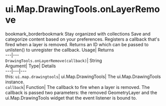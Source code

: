  
#  ui.Map.DrawingTools.onLayerRemove 
bookmark_borderbookmark Stay organized with collections  Save and categorize content based on your preferences.
Registers a callback that's fired when a layer is removed. 
Returns an ID which can be passed to unlisten() to unregister the callback.
Usage| Returns  
---|---  
`DrawingTools.onLayerRemove(callback)`| String  
Argument| Type| Details  
---|---|---  
this: `ui.map.drawingtools`| ui.Map.DrawingTools| The ui.Map.DrawingTools instance.  
`callback`| Function| The callback to fire when a layer is removed. The callback is passed two parameters: the removed GeometryLayer and the ui.Map.DrawingTools widget that the event listener is bound to.  
